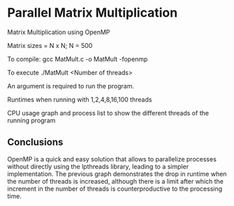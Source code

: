 
# Parallel Matrix Multiplication

Matrix Multiplication using OpenMP

Matrix sizes = N x N; N = 500

To compile: gcc MatMult.c -o MatMult -fopenmp

To execute ./MatMult \<Number of threads\>

An argument is required to run the program.



Runtimes when running with 1,2,4,8,16,100 threads



CPU usage graph and process list to show the different threads of the running program

## Conclusions

OpenMP is a quick and easy solution that allows to parallelize processes without directly using the lpthreads library, leading to a simpler implementation.
The previous graph demonstrates the drop in runtime when the number of threads is increased, although there is a limit after which the increment in the number of threads is counterproductive to the processing time.
